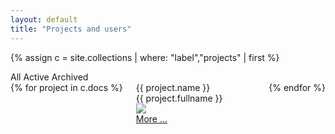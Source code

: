 ```yaml
---
layout: default
title: "Projects and users"
---
```

{% assign c = site.collections | where: "label","projects" | first %}
<div class="filter">
  <input type="radio" id="tag-0" class="filter-tag" name="filter-radio" hidden checked>
  <input type="radio" id="tag-1" class="filter-tag" name="filter-radio" hidden>
  <input type="radio" id="tag-2" class="filter-tag" name="filter-radio" hidden>
  <div class="filter-nav">
    <label class="chip" for="tag-0">All</label>
    <label class="chip" for="tag-1">Active</label>
    <label class="chip" for="tag-2">Archived</label>
  </div>
  <div class="filter-body columns">
  {% for project in c.docs %}
  <div class="column filter-item col-4 col-xs-12" data-tag="{% if project.archive == true %}tag-2{% else %}tag-1{% endif %}">
      <div class="card">
          <div class="card-header">
              <div class="card-title h5">
                  {{ project.name }}
              </div>
              <div class="card-subtitle text-gray">
                  {{ project.fullname }}
              </div>
          </div>
          <div class="card-image">
              <img src="{{ site.baseurl }}/images/{{ project.image }}" class="img-responsive"/>
          </div>
          <div class="card-body">
              <a href="{{ project.url }}.html">More ...</a>
          </div>
      </div>
  </div>
  {% endfor %}
  </div>
</div>
